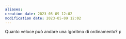 ```yaml
---
aliases: 
creation date: 2023-05-09 12:02
modification date: 2023-05-09 12:02
---
```


Quanto veloce può andare una lgoritmo di ordinamento? p




